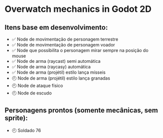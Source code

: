 # Overwatch mechanics in Godot 2D

## Itens base em desenvolvimento:
- :white_check_mark: Node de movimentação de personagem terrestre
- :white_check_mark: Node de movimentação de personagem voador
- :white_check_mark: Node que possibilita o personagem mirar sempre na posição do mouse
- :white_check_mark: Node de arma (raycast) semi automática
- :white_check_mark: Node de arma (raycasy) automática
- :white_check_mark: Node de arma (projétil) estilo lança mísseis
- :clock9: Node de arma (projétil) estilo lança granadas
- :clock9: Node de ataque físico
- :clock9: Node de escudo

## Personagens prontos (somente mecânicas, sem sprite):
- :clock9: Soldado 76
